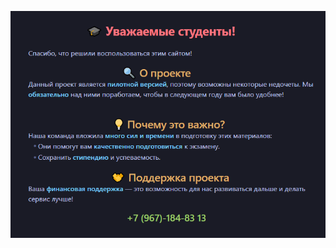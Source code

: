 
![](notes/images/glavnai/glavnai.png)



































































































